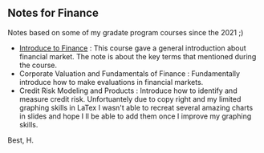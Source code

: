 ## Notes for Finance

Notes based on some of my gradate program courses since the 2021 ;) 

- [Introduce to Finance](https://github.com/HaoyueTan/Notes_for_Finance/blob/main/Introduction%20to%20Finance/FIN5002%20Glossary%20Review%20notes.pdf) : This course gave a general introduction about financial market. The note is about the key terms that mentioned during the course. 
- Corporate Valuation and Fundamentals of Finance : Fundamentally introduce how to make evaluations in financial markets. 
- Credit Risk Modeling and Products : Introduce how to identify and measure credit risk. Unfortuantely due to copy right and my limited graphing skills in LaTex I wasn't able to recreat several amazing charts in slides and hope I ll be able to add them once I improve my graphing skills.

Best, 
H.
